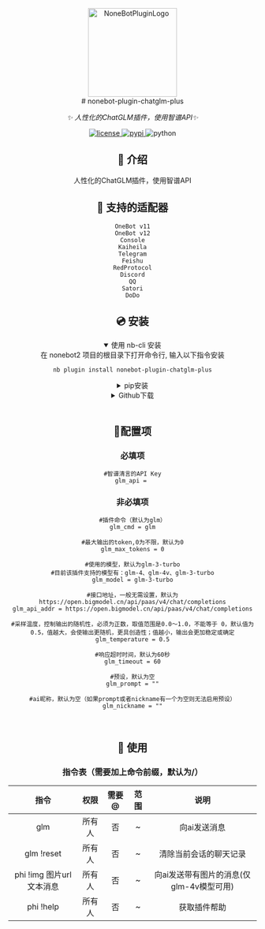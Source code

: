 <div align="center">
  <a href="https://nonebot.dev/store/plugins/"><img src="https://camo.githubusercontent.com/32db41bc55fa37e0d0085e4fd70e4e74fd34307f6bb4ebdad235bd1b0c8f4126/68747470733a2f2f6e6f6e65626f742e6465762f6c6f676f2e706e67" width="180" height="180" alt="NoneBotPluginLogo"></a>
  <br>
<div align="center">
# nonebot-plugin-chatglm-plus

_✨ 人性化的ChatGLM插件，使用智谱API✨_


<a href="./LICENSE">
    <img src="https://img.shields.io/github/license/XTxiaoting14332/nonebot-plugin-chatglm-plus.svg" alt="license">
</a>
<a href="https://pypi.python.org/pypi/nonebot-plugin-chatglm-plus">
    <img src="https://img.shields.io/pypi/v/nonebot-plugin-chatglm-plus.svg" alt="pypi">
</a>
<img src="https://img.shields.io/badge/python-3.8+-blue.svg" alt="python">

</div>



## 📖 介绍

人性化的ChatGLM插件，使用智谱API<br>


## 💪 支持的适配器
``OneBot v11``<br>
``OneBot v12``<br>
``Console``<br>
``Kaiheila``<br>
``Telegram``<br>
``Feishu``<br>
``RedProtocol``<br>
``Discord``<br>
``QQ``<br>
``Satori``<br>
``DoDo``<br>



## 💿 安装

<details open>
<summary>使用 nb-cli 安装</summary>
在 nonebot2 项目的根目录下打开命令行, 输入以下指令安装

    nb plugin install nonebot-plugin-chatglm-plus

</details>

<details>
<summary>pip安装</summary>

    pip install nonebot-plugin-chatglm-plus

打开 nonebot2 项目根目录下的 `pyproject.toml` 文件, 在 `[tool.nonebot]` 部分追加写入

    plugins = ["nonebot_plugin_chatglm_plus"]
</details>
<details>
<summary>Github下载</summary>
手动克隆本仓库或直接下载压缩包，将里面的nonebot_plugin_chatglm-plus文件夹复制到src/plugins中,并安装以下依赖

    httpx  PyJWT nonebot-plugin-session

</details>


</details><br>


## 🔧配置项
### 必填项

```
#智谱清言的API Key
glm_api = 
```

### 非必填项

```
#插件命令（默认为glm）
glm_cmd = glm

#最大输出的token,0为不限，默认为0
glm_max_tokens = 0

#使用的模型，默认为glm-3-turbo
#目前该插件支持的模型有：glm-4、glm-4v、glm-3-turbo
glm_model = glm-3-turbo

#接口地址，一般无需设置，默认为https://open.bigmodel.cn/api/paas/v4/chat/completions
glm_api_addr = https://open.bigmodel.cn/api/paas/v4/chat/completions

#采样温度，控制输出的随机性，必须为正数，取值范围是0.0～1.0，不能等于 0，默认值为 0.5，值越大，会使输出更随机，更具创造性；值越小，输出会更加稳定或确定
glm_temperature = 0.5

#响应超时时间，默认为60秒
glm_timeout = 60

#预设，默认为空
glm_prompt = ""

#ai昵称，默认为空（如果prompt或者nickname有一个为空则无法启用预设）
glm_nickname = ""
```


<br>

## 🎉 使用
### 指令表（需要加上命令前缀，默认为/）
| 指令 | 权限 | 需要@ | 范围 | 说明 |
|:-----:|:----:|:----:|:----:|:----:|
| glm | 所有人 | 否 | ~ | 向ai发送消息 |
| glm !reset| 所有人 | 否 | ~ | 清除当前会话的聊天记录 |
| phi !img 图片url 文本消息 | 所有人 | 否 | ~ | 向ai发送带有图片的消息(仅glm-4v模型可用) |
| phi !help| 所有人 | 否 | ~ | 获取插件帮助 |
